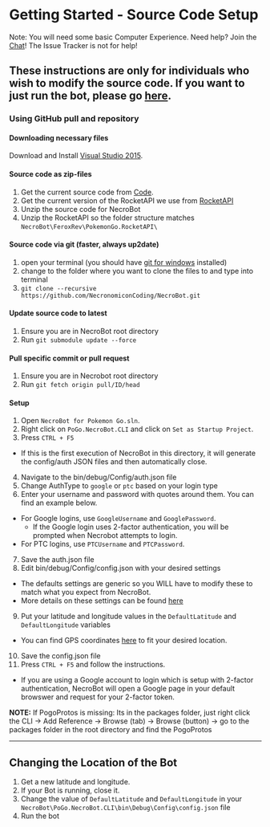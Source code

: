 # Getting Started - Source Code Setup
Note: You will need some basic Computer Experience.
Need help? Join the [Chat](https://github.com/NecronomiconCoding/NecroBot/wiki/Chat-&-Rules#chatting-using-discord)! The Issue Tracker is not for help!

## These instructions are only for individuals who wish to modify the source code. If you want to just run the bot, please go [here](https://github.com/NecronomiconCoding/NecroBot/wiki/Compiled-Releases).

### Using GitHub pull and repository
#### **Downloading necessary files**
Download and Install [Visual Studio 2015](https://go.microsoft.com/fwlink/?LinkId=691978&clcid=0x409).

#### Source code as zip-files
1. Get the current source code from [Code](https://github.com/NecronomiconCoding/NecroBot/archive/master.zip).
2. Get the current version of the RocketAPI we use from [RocketAPI](https://github.com/FeroxRev/Pokemon-Go-Rocket-API/archive/master.zip)
3. Unzip the source code for NecroBot
4. Unzip the RocketAPI so the folder structure matches `NecroBot\FeroxRev\PokemonGo.RocketAPI\`
	
#### Source code via git (faster, always up2date)
1. open your terminal (you should have [git for windows](https://git-for-windows.github.io) installed)
2. change to the folder where you want to clone the files to and type into terminal
3. `git clone --recursive https://github.com/NecronomiconCoding/NecroBot.git`

#### Update source code to latest
1. Ensure you are in NecroBot root directory
2. Run `git submodule update --force`

#### Pull specific commit or pull request
1. Ensure you are in Necrobot root directory
2. Run `git fetch origin pull/ID/head` 

#### Setup
1. Open `NecroBot for Pokemon Go.sln`.
2. Right click on `PoGo.NecroBot.CLI` and click on `Set as Startup Project`.
3. Press `CTRL + F5`
 * If this is the first execution of NecroBot in this directory, it will generate the config/auth JSON files and then automatically close.
4. Navigate to the bin/debug/Config/auth.json file
5. Change AuthType to `google` or `ptc` based on your login type
6. Enter your username and password with quotes around them. You can find an example below.
 * For Google logins, use `GoogleUsername` and `GooglePassword`.
   - If the Google login uses 2-factor authentication, you will be prompted when Necrobot attempts to login.
 * For PTC logins, use `PTCUsername` and `PTCPassword`.
7. Save the auth.json file
8. Edit bin/debug/Config/config.json with your desired settings
 * The defaults settings are generic so you WILL have to modify these to match what you expect from NecroBot.
 * More details on these settings can be found [here](https://github.com/NecronomiconCoding/NecroBot/wiki/Config)
9. Put your latitude and longitude values in the `DefaultLatitude` and `DefaultLongitude` variables 
 * You can find GPS coordinates [here](http://mondeca.com/index.php/en/any-place-en) to fit your desired location.
10. Save the config.json file
11. Press `CTRL + F5` and follow the instructions.
 * If you are using a Google account to login which is setup with 2-factor authentication, NecroBot will open a Google page in your default browswer and request for your 2-factor token.


**NOTE:** If PogoProtos is missing: Its in the packages folder, just right click the CLI -> Add Reference -> Browse (tab) -> Browse (button) -> go to the packages folder in the root directory and find the PogoProtos
***

## Changing the Location of the Bot
1. Get a new latitude and longitude.
2. If your Bot is running, close it.
3. Change the value of `DefaultLatitude` and `DefaultLongitude` in your `NecroBot\PoGo.NecroBot.CLI\bin\Debug\Config\config.json` file
4. Run the bot